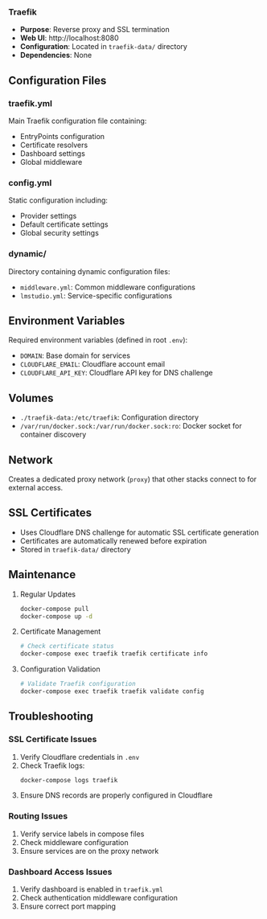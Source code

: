 ### Traefik

- **Purpose**: Reverse proxy and SSL termination
- **Web UI**: http://localhost:8080
- **Configuration**: Located in `traefik-data/` directory
- **Dependencies**: None

## Configuration Files

### traefik.yml

Main Traefik configuration file containing:

- EntryPoints configuration
- Certificate resolvers
- Dashboard settings
- Global middleware

### config.yml

Static configuration including:

- Provider settings
- Default certificate settings
- Global security settings

### dynamic/

Directory containing dynamic configuration files:

- `middleware.yml`: Common middleware configurations
- `lmstudio.yml`: Service-specific configurations

## Environment Variables

Required environment variables (defined in root `.env`):

- `DOMAIN`: Base domain for services
- `CLOUDFLARE_EMAIL`: Cloudflare account email
- `CLOUDFLARE_API_KEY`: Cloudflare API key for DNS challenge

## Volumes

- `./traefik-data:/etc/traefik`: Configuration directory
- `/var/run/docker.sock:/var/run/docker.sock:ro`: Docker socket for container discovery

## Network

Creates a dedicated proxy network (`proxy`) that other stacks connect to for external access.

## SSL Certificates

- Uses Cloudflare DNS challenge for automatic SSL certificate generation
- Certificates are automatically renewed before expiration
- Stored in `traefik-data/` directory

## Maintenance

1. Regular Updates

   ```bash
   docker-compose pull
   docker-compose up -d
   ```

2. Certificate Management

   ```bash
   # Check certificate status
   docker-compose exec traefik traefik certificate info
   ```

3. Configuration Validation
   ```bash
   # Validate Traefik configuration
   docker-compose exec traefik traefik validate config
   ```

## Troubleshooting

### SSL Certificate Issues

1. Verify Cloudflare credentials in `.env`
2. Check Traefik logs:
   ```bash
   docker-compose logs traefik
   ```
3. Ensure DNS records are properly configured in Cloudflare

### Routing Issues

1. Verify service labels in compose files
2. Check middleware configuration
3. Ensure services are on the proxy network

### Dashboard Access Issues

1. Verify dashboard is enabled in `traefik.yml`
2. Check authentication middleware configuration
3. Ensure correct port mapping
